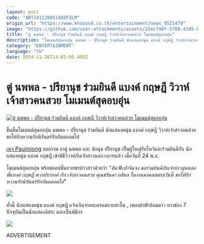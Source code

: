 ```yaml
---
layout: post
code: "ART2411260514OZFZLM"
origin_url: "https://www.khaosod.co.th/entertainment/news_9521479"
image: "https://github.com/user-attachments/assets/22ec740f-5788-4185-b3b7-04afc24c0489"
title: "ตู่ นพพล - ปรียานุช ร่วมยินดี แบงค์ กฤษฎี วิวาห์เจ้าสาวคนสวย โมเมนต์สุดอบอุ่น"
description: "โมเมนต์สุดอบอุ่น นพพล - ปรียานุช ร่วมยินดี นักแสดงหนุ่ม แบงค์ กฤษฎี วิวาห์เจ้าสาวคนสวย ขอให้รักหวานรักนิรันดร์รักกันตลอดไปเพจ Paujinjong เผยภาพ อาตู่ นพพล"
category: "ENTERTAINMENT"
language: "th"
date: 2024-11-26T14:01:05.405Z
---
```


# ตู่ นพพล - ปรียานุช ร่วมยินดี แบงค์ กฤษฎี วิวาห์เจ้าสาวคนสวย โมเมนต์สุดอบอุ่น

[![ตู่ นพพล - ปรียานุช ร่วมยินดี แบงค์ กฤษฎี วิวาห์เจ้าสาวคนสวย โมเมนต์สุดอบอุ่น](https://www.khaosod.co.th/wpapp/uploads/2024/11/bankweddingnoppolnuch2611679998.jpg "ตู่ นพพล - ปรียานุช ร่วมยินดี แบงค์ กฤษฎี วิวาห์เจ้าสาวคนสวย โมเมนต์สุดอบอุ่น")](https://www.khaosod.co.th/wpapp/uploads/2024/11/bankweddingnoppolnuch2611679998.jpg)

ชื่นมื่นโมเมนต์สุดอบอุ่น นพพล – ปรียานุช ร่วมยินดี นักแสดงหนุ่ม แบงค์ กฤษฎี วิวาห์เจ้าสาวคนสวย ขอให้รักหวานรักนิรันดร์รักกันตลอดไป

[เพจ Paujinjong](https://www.facebook.com/@paujinjongofficial?locale=th_TH) เผยภาพ อาตู่ นพพล และ ซ้อนุช ปรียานุช เป็นผู้ใหญ่รับไหว้และร่วมยินดีกับ นักแสดงหนุ่ม แบงค์ กฤษฎี เข้าพิธีวิวาห์กับเจ้าสาวนอกวงการแล้ว เมื่อวันที่ 24 พ.ย.

โมเมนต์สุดอบอุ่น พร้อมแคปชั่นอวยพรบ่าวสาวด้วยว่า _“ทีม #เป่าจินจง ขอร่วมยินดีกับเจ้าบ่าวสุดหล่อ พี่แบงค์ กฤษฎี พวงประยงค์ กับ เจ้าสาวคนสวย คุณชรันดา กสิผล ในงานมงคลสมรสวันนี้ ขอให้รักหวานรักนิรันดร์รักกันตลอดไป”_

[![](https://www.khaosod.co.th/wpapp/uploads/2024/11/bankweddingnoppolnuch2611671.jpg)](https://www.khaosod.co.th/wpapp/uploads/2024/11/bankweddingnoppolnuch2611671.jpg)

ทั้งนี้ นักแสดงหนุ่ม แบงค์ กฤษฎี แจ้งเกิดจากละครแม่อายสะอื้น , เพลงผ้าฟ้าล้อมดาว ทางช่อง 7 ปัจจุบันเป็นนักแสดงอิสระ และเป็นพิธีกร

[![](https://www.khaosod.co.th/wpapp/uploads/2024/11/bankweddingnoppolnuch2611672.jpg)](https://www.khaosod.co.th/wpapp/uploads/2024/11/bankweddingnoppolnuch2611672.jpg)

ADVERTISEMENT